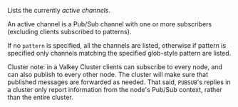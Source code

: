 Lists the currently *active channels*.

An active channel is a Pub/Sub channel with one or more subscribers (excluding clients subscribed to patterns).

If no `pattern` is specified, all the channels are listed, otherwise if pattern is specified only channels matching the specified glob-style pattern are listed.

Cluster note: in a Valkey Cluster clients can subscribe to every node, and can also publish to every other node. The cluster will make sure that published messages are forwarded as needed. That said, `PUBSUB`'s replies in a cluster only report information from the node's Pub/Sub context, rather than the entire cluster.
